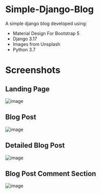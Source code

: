 # Simple-Django-Blog

A simple django blog developed using:
- Material Design For Bootstrap 5
- Django 3.17 
- Images from Unsplash
- Python 3.7

# Screenshots
## Landing Page
![image](https://user-images.githubusercontent.com/47489747/111071306-38791e80-84de-11eb-94f5-7f5a01921a37.png)
## Blog Post
![image](https://user-images.githubusercontent.com/47489747/111071333-56468380-84de-11eb-9996-b4b31f2ba840.png)
## Detailed Blog Post
![image](https://user-images.githubusercontent.com/47489747/111071537-4a0ef600-84df-11eb-864d-f2593af92ddd.png)
## Blog Post Comment Section
![image](https://user-images.githubusercontent.com/47489747/111071401-aa516800-84de-11eb-97f7-000fc4546ab8.png)
